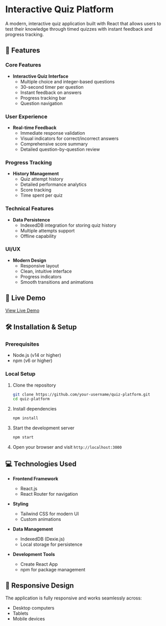 # Interactive Quiz Platform

A modern, interactive quiz application built with React that allows users to test their knowledge through timed quizzes with instant feedback and progress tracking.


## 🌟 Features

### Core Features
- **Interactive Quiz Interface**
  - Multiple choice and integer-based questions
  - 30-second timer per question
  - Instant feedback on answers
  - Progress tracking bar
  - Question navigation

### User Experience
- **Real-time Feedback**
  - Immediate response validation
  - Visual indicators for correct/incorrect answers
  - Comprehensive score summary
  - Detailed question-by-question review

### Progress Tracking
- **History Management**
  - Quiz attempt history
  - Detailed performance analytics
  - Score tracking
  - Time spent per quiz

### Technical Features
- **Data Persistence**
  - IndexedDB integration for storing quiz history
  - Multiple attempts support
  - Offline capability

### UI/UX
- **Modern Design**
  - Responsive layout
  - Clean, intuitive interface
  - Progress indicators
  - Smooth transitions and animations

## 🚀 Live Demo
[View Live Demo](your-deployed-url-here)

## 🛠️ Installation & Setup

### Prerequisites
- Node.js (v14 or higher)
- npm (v6 or higher)

### Local Setup
1. Clone the repository
   ```bash
   git clone https://github.com/your-username/quiz-platform.git
   cd quiz-platform
   ```

2. Install dependencies
   ```bash
   npm install
   ```

3. Start the development server
   ```bash
   npm start
   ```

4. Open your browser and visit `http://localhost:3000`

## 💻 Technologies Used

- **Frontend Framework**
  - React.js
  - React Router for navigation

- **Styling**
  - Tailwind CSS for modern UI
  - Custom animations

- **Data Management**
  - IndexedDB (Dexie.js)
  - Local storage for persistence

- **Development Tools**
  - Create React App
  - npm for package management

## 📱 Responsive Design

The application is fully responsive and works seamlessly across:
- Desktop computers
- Tablets
- Mobile devices

